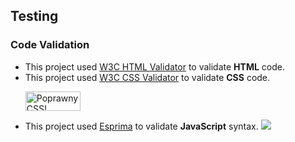 ## Testing

### Code Validation
-  This project used [W3C  HTML Validator](https://validator.w3.org/) to validate **HTML** code.
- This project used [W3C CSS Validator](https://jigsaw.w3.org/css-validator/#validate_by_input) to validate **CSS** code.    
	<p>
	<a href="http://jigsaw.w3.org/css-validator/check/referer">
    <img style="border:0;width:88px;height:31px"
        src="http://jigsaw.w3.org/css-validator/images/vcss-blue"
        alt="Poprawny CSS!" />
    </a>
</p>

- This project used [Esprima](https://esprima.org/demo/validate.html) to validate **JavaScript** syntax.
![](https://i.imgur.com/n7BqOSv.png)
